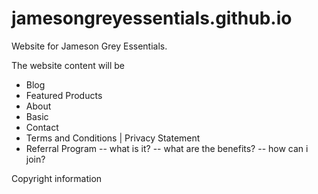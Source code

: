 # jamesongreyessentials.github.io
Website for Jameson Grey Essentials.

The website content will be

- Blog
- Featured Products
- About
- Basic
- Contact
- Terms and Conditions | Privacy Statement
- Referral Program
-- what is it?
-- what are the benefits?
-- how can i join?

Copyright information 

